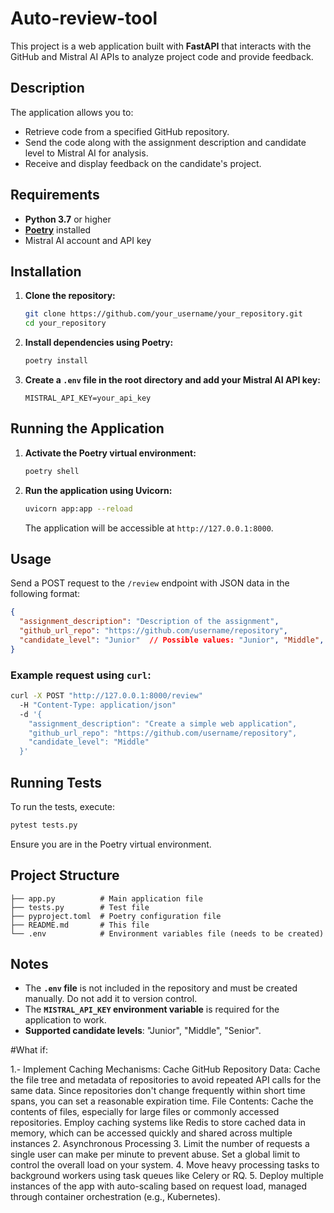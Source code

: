 # Auto-review-tool


This project is a web application built with **FastAPI** that interacts with the GitHub and Mistral AI APIs to analyze project code and provide feedback.

## Description

The application allows you to:

- Retrieve code from a specified GitHub repository.
- Send the code along with the assignment description and candidate level to Mistral AI for analysis.
- Receive and display feedback on the candidate's project.

## Requirements

- **Python 3.7** or higher
- [**Poetry**](https://python-poetry.org/docs/#installation) installed
- Mistral AI account and API key

## Installation

1. **Clone the repository:**

   ```bash
   git clone https://github.com/your_username/your_repository.git
   cd your_repository
   ```

2. **Install dependencies using Poetry:**

   ```bash
   poetry install
   ```

3. **Create a `.env` file in the root directory and add your Mistral AI API key:**

   ```env
   MISTRAL_API_KEY=your_api_key
   ```

## Running the Application

1. **Activate the Poetry virtual environment:**

   ```bash
   poetry shell
   ```

2. **Run the application using Uvicorn:**

   ```bash
   uvicorn app:app --reload
   ```

   The application will be accessible at `http://127.0.0.1:8000`.

## Usage

Send a POST request to the `/review` endpoint with JSON data in the following format:

```json
{
  "assignment_description": "Description of the assignment",
  "github_url_repo": "https://github.com/username/repository",
  "candidate_level": "Junior"  // Possible values: "Junior", "Middle", "Senior"
}
```

### Example request using `curl`:

```bash
curl -X POST "http://127.0.0.1:8000/review" 
  -H "Content-Type: application/json" 
  -d '{
    "assignment_description": "Create a simple web application",
    "github_url_repo": "https://github.com/username/repository",
    "candidate_level": "Middle"
  }'
```

## Running Tests

To run the tests, execute:

```bash
pytest tests.py
```

Ensure you are in the Poetry virtual environment.

## Project Structure

```
├── app.py          # Main application file
├── tests.py        # Test file
├── pyproject.toml  # Poetry configuration file
├── README.md       # This file
└── .env            # Environment variables file (needs to be created)
```

## Notes

- The **`.env` file** is not included in the repository and must be created manually. Do not add it to version control.
- The **`MISTRAL_API_KEY` environment variable** is required for the application to work.
- **Supported candidate levels**: "Junior", "Middle", "Senior".

#What if:

1.- Implement Caching Mechanisms:
Cache GitHub Repository Data:
Cache the file tree and metadata of repositories to avoid repeated API calls for the same data. Since repositories don't change frequently within short time spans, you can set a reasonable expiration time.
File Contents: Cache the contents of files, especially for large files or commonly accessed repositories.
Employ caching systems like Redis to store cached data in memory, which can be accessed quickly and shared across multiple instances
2. Asynchronous Processing
3. Limit the number of requests a single user can make per minute to prevent abuse. Set a global limit to control the overall load on your system.
4. Move heavy processing tasks to background workers using task queues like Celery or RQ.
5. Deploy multiple instances of the app with auto-scaling based on request load, managed through container orchestration (e.g., Kubernetes).
